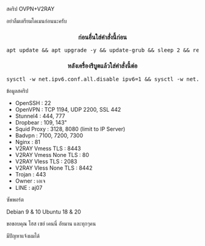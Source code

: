 สคริป​ OVPN+V2RAY

อย่าลืมเตรียมโดเมนก่อนนะครับ



<h3 align="center">ก่อนอื่นใส่คำสั่งนี้ก่อน</h3>

<p align="center">
<pre align="center">apt update && apt upgrade -y && update-grub && sleep 2 && reboot
</pre></p>

<h3 align="center">หลังเครื่องรีบูตแล้วใส่คำสั่งนี้ต่อ 
</h3>
<p align="center">
<pre align="center">sysctl -w net.ipv6.conf.all.disable_ipv6=1 && sysctl -w net.ipv6.conf.default.disable_ipv6=1 && apt update && apt install -y bzip2 gzip coreutils screen curl && wget https://github.com/wehoi/ws/raw/main/setup.sh && chmod +x setup.sh && screen -S setup.sh ./setup.sh
</pre></p>

ข้อมูลสคริป
- OpenSSH                 : 22
- OpenVPN                 : TCP 1194, UDP 2200, SSL 442
- Stunnel4                : 444, 777
- Dropbear                : 109, 143"  
- Squid Proxy             : 3128, 8080 (limit to IP Server)
- Badvpn                  : 7100, 7200, 7300
- Nginx                   : 81
- V2RAY Vmess TLS         : 8443
- V2RAY Vmess None TLS    : 80
- V2RAY Vless TLS         : 2083
- V2RAY Vless None TLS    : 8442
- Trojan                  : 443
- Owner                   : เอเจ
- LINE                    : aj07


ซัพพอร์ต​

Debian 9 & 10
Ubuntu 18 & 20

ขอขอบคุณ
โฮส
เซย์
เคนนี่
อัยมาน
และทุกๆคน

มีปัญหา​แจ้งผมได้
